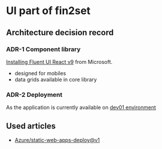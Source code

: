 # UI part of fin2set

## Architecture decision record

### ADR-1 Component library
[Installing Fluent UI React v9](https://fluent2.microsoft.design/get-started/develop) from Microsoft.
- designed for mobiles
- data grids available in core library

### ADR-2 Deployment
As the application is currently available on [dev01 environment](dev01.fin2set.net)

## Used articles
- [Azure/static-web-apps-deploy@v1](https://learn.microsoft.com/en-us/azure/developer/javascript/how-to/with-authentication/static-web-app-with-api/deploy-static-web-app-to-azure#add-react-client-environment-variables-to-workflow-configuration-file)
